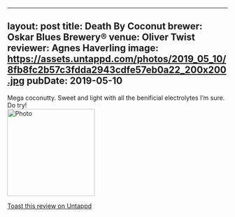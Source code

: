
---
layout: post
title:  Death By Coconut
brewer: Oskar Blues Brewery®
venue: Oliver Twist
reviewer: Agnes Haverling
image: https://assets.untappd.com/photos/2019_05_10/8fb8fc2b57c3fdda2943cdfe57eb0a22_200x200.jpg
pubDate: 2019-05-10
---

Mega coconutty. Sweet and light with all the benificial electrolytes I’m sure. Do try!
						  <br />
						  <img height="200" width="200" src="https://assets.untappd.com/photos/2019_05_10/8fb8fc2b57c3fdda2943cdfe57eb0a22_200x200.jpg" alt="Photo">         
						
[Toast this review on Untappd](https://untappd.com/user/StoutEmpire/checkin/747483325)
